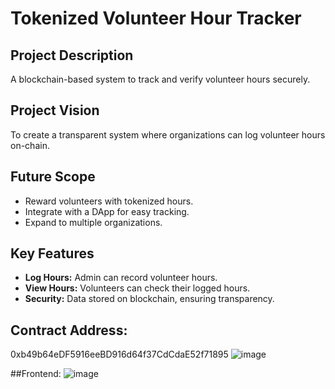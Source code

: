 # Tokenized Volunteer Hour Tracker

## Project Description
A blockchain-based system to track and verify volunteer hours securely.

## Project Vision
To create a transparent system where organizations can log volunteer hours on-chain.

## Future Scope
- Reward volunteers with tokenized hours.
- Integrate with a DApp for easy tracking.
- Expand to multiple organizations.

## Key Features
- **Log Hours:** Admin can record volunteer hours.
- **View Hours:** Volunteers can check their logged hours.
- **Security:** Data stored on blockchain, ensuring transparency.

## Contract Address:
0xb49b64eDF5916eeBD916d64f37CdCdaE52f71895
![image](https://github.com/user-attachments/assets/419fef7e-c9ca-4f7a-bf4d-8a608b4038b6)

##Frontend:
![image](https://github.com/user-attachments/assets/0733e870-5035-4fc7-9483-999bf3f2fd33)
